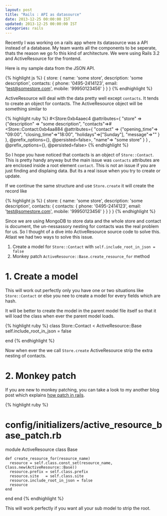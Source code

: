```yaml
---
layout: post
title: "Rails : API as datasource"
date: 2013-12-25 00:00:00 IST
updated: 2013-12-25 00:00:00 IST
categories: rails
---
```


Recently I was working on a rails app where its datasource was a API instead of a database. My team wants all the components to be seperate, thats the reason we go fo this kind of architecture. We were using Rails 3.2 and ActiveResource for the frontend. 

Here is my sample data from the JSON API.

{% highlight js %}
{
  store: {
    name: 'some store',
    description: 'some description',
    contacts: {
      phone: '0495-2414123',
      email: 'test@somestore.com',
      mobile: '99950123456'
    }
  }
}
{% endhighlight %}

ActiveResource will deal with the data pretty well except `contacts`. It tends to create an object for contacts. The ActiveResource object will be something similar to

{% highlight ruby %}
#<Store:0xb4aaec4 @attributes={ "store" => {"description" => "some description", 
"contacts"=>#<Store::Contact:0xb4aa884 @attributes={ "contact" => {"opening_time"=>
"09:00", "closing_time"=>"18:00",  "holidays"=>["Sunday"], "message"=>"" } }, 
@prefix_options={}, @persisted=false>, "name"=> "some store" } } , @prefix_options={}, 
@persisted=false>
{% endhighlight %}

So I hope you have noticed that contacts is an object of `Store::Contact`. This is pretty handy anyway but the main issue was `contacts` attributes are are enclosed inside a root element `contact`. This is not an issue if you are just finding and displaing data. But its a real issue when you try to create or update.

If we continue the same structure and use `Store.create` it will create the record like 

{% highlight js %}
{
  store: {
    name: 'some store',
    description: 'some description',
    contacts: {
      contacts: {
        phone: '0495-2414123',
        email: 'test@somestore.com',
        mobile: '99950123456'
      }
    }
  }
}
{% endhighlight %}

Since we are using MongoDB to store data and the whole store and contact is document, the un-nessassory nesting for contacts was the real problem for us. So I thought of a dive into ActiveResource source code to solve this. Atlast we had two ways to solve this issue.

1. Create a model for `Store::Contact` with `self.include_root_in_json = false`
2. Monkey patch `ActiveResource::Base.create_resource_for` method

# 1. Create a model
This will work out perfectly only you have one or two situations like `Store::Contact` or else you nee to create a model for every fields which are hash.

It will be better to create the model in the parent model file itself so that it will load the class when ever the parent model loads.

{% highlight ruby %}
class Store::Contact < ActiveResource::Base
  self.include_root_in_json = false

end
{% endhighlight %}

Now when ever the we call `Store.create` ActiveResource strip the extra nesting of contacts.

# 2. Monkey patch
If you are new to monkey patching, you can take a look to my another blog post which explains [how patch in rails](/2012/12/ruby-check-whether-method-is-monkey-patched-or-not.html).

{% highlight ruby %}
# config/initializers/active_resource_base_patch.rb
module ActiveResource
  class Base

    def create_resource_for(resource_name)
      resource = self.class.const_set(resource_name, Class.new(ActiveResource::Base))
      resource.prefix = self.class.prefix
      resource.site   = self.class.site
      resource.include_root_in_json = false
      resource
    end
  end
end
{% endhighlight %}

This will work perfectly if you want all your sub model to strip the root.